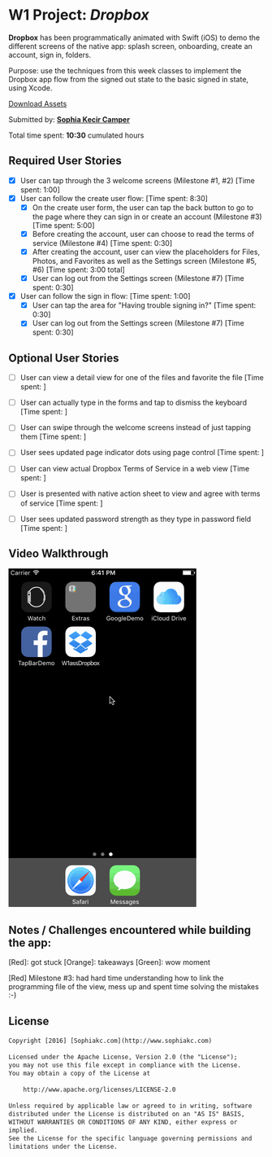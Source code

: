 # W1 Project: *Dropbox*

**Dropbox** has been programmatically animated with Swift (iOS) to demo the different screens of the native app: splash screen, onboarding, create an account, sign in, folders.

Purpose: use the techniques from this week classes to implement the Dropbox app flow from the signed out state to the basic signed in state, using Xcode.

[Download Assets](https://www.dropbox.com/s/ok006z7ijb8vvdb/Dropbox%20Assets.zip)

Submitted by: [**Sophia Kecir Camper**](http://www.sophiakc.com)

Total time spent: **10:30** cumulated hours

## Required User Stories
* [X] User can tap through the 3 welcome screens (Milestone #1, #2) [Time spent: 1:00]
* [X] User can follow the create user flow: [Time spent: 8:30]
	* [X] On the create user form, the user can tap the back button to go to the page where they can sign in or create an account (Milestone #3) [Time spent: 5:00]
	* [X] Before creating the account, user can choose to read the terms of service (Milestone #4) [Time spent: 0:30]
	* [X] After creating the account, user can view the placeholders for Files, Photos, and Favorites as well as the Settings screen (Milestone #5, #6) [Time spent: 3:00 total]
	* [X] User can log out from the Settings screen (Milestone #7) [Time spent: 0:30]
* [X] User can follow the sign in flow: [Time spent: 1:00]
	* [X] User can tap the area for "Having trouble signing in?" [Time spent: 0:30]
	* [X] User can log out from the Settings screen (Milestone #7) [Time spent: 0:30]

## Optional User Stories
* [ ] User can view a detail view for one of the files and favorite the file [Time spent: ]
* [ ] User can actually type in the forms and tap to dismiss the keyboard [Time spent: ]
* [ ] User can swipe through the welcome screens instead of just tapping them [Time spent: ]
* [ ] User sees updated page indicator dots using page control [Time spent: ]
* [ ] User can view actual Dropbox Terms of Service in a web view [Time spent: ]
* [ ] User is presented with native action sheet to view and agree with terms of service [Time spent: ]
* [ ] User sees updated password strength as they type in password field [Time spent: ]


## Video Walkthrough

![gif of Dropbox app](Dropbox.gif)



## Notes / Challenges encountered while building the app:
[Red]: got stuck [Orange]: takeaways [Green]: wow moment

[Red] Milestone #3: had hard time understanding how to link the programming file of the view, mess up and spent time solving the mistakes :-)


## License

    Copyright [2016] [Sophiakc.com](http://www.sophiakc.com)

    Licensed under the Apache License, Version 2.0 (the "License");
    you may not use this file except in compliance with the License.
    You may obtain a copy of the License at

        http://www.apache.org/licenses/LICENSE-2.0

    Unless required by applicable law or agreed to in writing, software
    distributed under the License is distributed on an "AS IS" BASIS,
    WITHOUT WARRANTIES OR CONDITIONS OF ANY KIND, either express or implied.
    See the License for the specific language governing permissions and
    limitations under the License.

